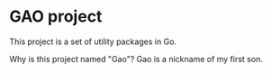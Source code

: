 # GAO project

This project is a set of utility packages in Go.

Why is this project named "Gao"? Gao is a nickname of my first son.
